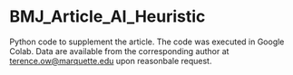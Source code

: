 # BMJ_Article_AI_Heuristic
Python code to supplement the article. 
The code was executed in Google Colab. Data are available from the corresponding author at terence.ow@marquette.edu upon reasonbale request. 
